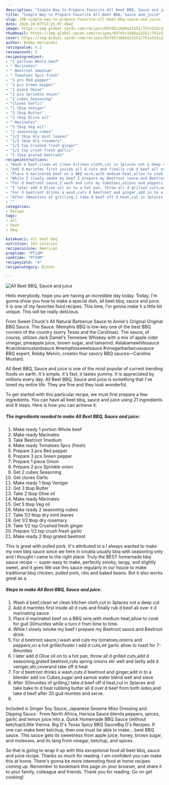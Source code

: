 ```yaml
---
description: "Simple Way to Prepare Favorite All Beet BBQ, Sauce and juice"
title: "Simple Way to Prepare Favorite All Beet BBQ, Sauce and juice"
slug: 198-simple-way-to-prepare-favorite-all-beet-bbq-sauce-and-juice
date: 2020-10-07T13:25:07.494Z
image: https://img-global.cpcdn.com/recipes/037d5c1b8da23151/751x532cq70/all-beet-bbq-sauce-and-juice-recipe-main-photo.jpg
thumbnail: https://img-global.cpcdn.com/recipes/037d5c1b8da23151/751x532cq70/all-beet-bbq-sauce-and-juice-recipe-main-photo.jpg
cover: https://img-global.cpcdn.com/recipes/037d5c1b8da23151/751x532cq70/all-beet-bbq-sauce-and-juice-recipe-main-photo.jpg
author: Bobby Hernandez
ratingvalue: 4.2
reviewcount: 5
recipeingredient:
- "1 portion Whole beef"
- " Marinates"
- " Beetroot 1medium"
- " Tomatoes 5pcs fresh"
- "3 pcs Red pepper"
- "3 pcs Green pepper"
- "1 piece Onion"
- "2 pcs Sprinkle onion"
- "2 cubes Seasoning"
- "cloves Garlic"
- "1 tbsp Veniger"
- "3 tbsp Butter"
- "2 tbsp Olive oil"
- " Marinates"
- "5 tbsp Veg oil"
- "2 seasoning cubes"
- "1/2 tbsp dry mint leaves"
- "1/2 tbsp dry rosemary"
- "1/2 tsp Crushed fresh ginger"
- "1/2 tsp crush fresh garlic"
- "2 tbsp grated beetroot"
recipeinstructions:
- "Wash d beef,clean wt clean kitchen cloth,cut in 3places not a deep cut"
- "Add d marintes first inside all d cuts and finally rub d beef all over it d marinating sauce."
- "Place d marinated beef on a BBQ wire,with medium heat,allow to cook for gud 30munites while u turn it from time to time."
- "While I slowly smoke my beef I prepare my Beetroot sauce.and Beetroot drink."
- "For d beetroot sauce,I wash and cuts my tomatoes,onions and peppers,on a hot griller/toster I add d cuts,wt garlic allow to roast for 7-8munites"
- "I later add d Olive oil on to a hot pan, throw all d grilled cuts,add d seasoning,grated beetroot,cuts spring onions stir well and lastly add d veniger,stir,coverand take off d heat"
- "For d beetroot drinks a wash,cuts d beetroot and ginger,add in to a blender add ice Cubes,sugar and samoe water blend well and sieve"
- "After 30munites of grilling,I take.d beef off d heat,cut in 3places and take bake to d heat rubbing butter all d over.d beef from both sides,and take d beef after 20 gud munites and serve."
- ""
categories:
- Recipe
tags:
- all
- beet
- bbq

katakunci: all beet bbq 
nutrition: 155 calories
recipecuisine: American
preptime: "PT13M"
cooktime: "PT34M"
recipeyield: "4"
recipecategory: Dinner

---
```



![All Beet BBQ, Sauce and juice](https://img-global.cpcdn.com/recipes/037d5c1b8da23151/751x532cq70/all-beet-bbq-sauce-and-juice-recipe-main-photo.jpg)

Hello everybody, hope you are having an incredible day today. Today, I'm gonna show you how to make a special dish, all beet bbq, sauce and juice. It is one of my favorites food recipes. This time, I'm gonna make it a little bit unique. This will be really delicious.

From Sweet Chuck&#39;s All Natural Barbecue Sauce to Annie&#39;s Original Original BBQ Sauce. The Sauce: Memphis BBQ is low-key one of the best BBQ corners of the country (sorry Texas and the Carolinas). The sauce, of course, utilizes Jack Daniel&#39;s Tennesee Whiskey with a mix of apple cider vinegar, pineapple juice, brown sugar, and tamarind. #alabamawhitesauce #carolinamustardsauce #memphissweetsauce #vinegarbarbecuesauce BBQ expert, Robby Melvin, creates four savory BBQ sauces—Carolina Mustard.

All Beet BBQ, Sauce and juice is one of the most popular of current trending foods on earth. It's simple, it's fast, it tastes yummy. It is appreciated by millions every day. All Beet BBQ, Sauce and juice is something that I've loved my entire life. They are fine and they look wonderful.


To get started with this particular recipe, we must first prepare a few ingredients. You can have all beet bbq, sauce and juice using 21 ingredients and 9 steps. Here is how you can achieve it.

<!--inarticleads1-->

##### The ingredients needed to make All Beet BBQ, Sauce and juice:

1. Make ready 1 portion Whole beef
1. Make ready  Marinates
1. Take  Beetroot 1medium
1. Make ready  Tomatoes 5pcs (fresh)
1. Prepare 3 pcs Red pepper
1. Prepare 3 pcs Green pepper
1. Prepare 1 piece Onion
1. Prepare 2 pcs Sprinkle onion
1. Get 2 cubes Seasoning
1. Get cloves Garlic
1. Make ready 1 tbsp Veniger
1. Get 3 tbsp Butter
1. Take 2 tbsp Olive oil
1. Make ready  Marinates
1. Get 5 tbsp Veg oil
1. Make ready 2 seasoning cubes
1. Take 1/2 tbsp dry mint leaves
1. Get 1/2 tbsp dry rosemary
1. Take 1/2 tsp Crushed fresh ginger
1. Prepare 1/2 tsp crush fresh garlic
1. Make ready 2 tbsp grated beetroot


This is great with pulled pork. It&#39;s attributed to a I always wanted to make my own bbq sauce since we here in croatia usually bbq with seasoning only and i thought i came to the right place. Truly the BEST homemade bbq sauce recipe -- super-easy to make, perfectly smoky, tangy, and slightly sweet, and it goes We use this sauce regularly in our house to make traditional bbq chicken, pulled pork, ribs and baked beans. But it also works great as a. 

<!--inarticleads2-->

##### Steps to make All Beet BBQ, Sauce and juice:

1. Wash d beef,clean wt clean kitchen cloth,cut in 3places not a deep cut
1. Add d marintes first inside all d cuts and finally rub d beef all over it d marinating sauce.
1. Place d marinated beef on a BBQ wire,with medium heat,allow to cook for gud 30munites while u turn it from time to time.
1. While I slowly smoke my beef I prepare my Beetroot sauce.and Beetroot drink.
1. For d beetroot sauce,I wash and cuts my tomatoes,onions and peppers,on a hot griller/toster I add d cuts,wt garlic allow to roast for 7-8munites
1. I later add d Olive oil on to a hot pan, throw all d grilled cuts,add d seasoning,grated beetroot,cuts spring onions stir well and lastly add d veniger,stir,coverand take off d heat
1. For d beetroot drinks a wash,cuts d beetroot and ginger,add in to a blender add ice Cubes,sugar and samoe water blend well and sieve
1. After 30munites of grilling,I take.d beef off d heat,cut in 3places and take bake to d heat rubbing butter all d over.d beef from both sides,and take d beef after 20 gud munites and serve.
1. 


Included is Ginger Soy Sauce, Japanese Sesame Miso Dressing and Dipping Sauce · From North Africa, Harissa Sauce blends peppers, spices, garlic and lemon juice into a. Quick Homemade BBQ Sauce (without ketchup)Little Vienna. Big D&#39;s Texas Spicy BBQ SauceBig D&#39;s Recipes. If one can make beet ketchup, then one must be able to make….beet BBQ sauce. This sauce gets its sweetness from apple juice, honey, brown sugar, and molasses, and its tang from vinegar, ketchup, and spices. 

So that is going to wrap it up with this exceptional food all beet bbq, sauce and juice recipe. Thanks so much for reading. I am confident you can make this at home. There's gonna be more interesting food at home recipes coming up. Remember to bookmark this page on your browser, and share it to your family, colleague and friends. Thank you for reading. Go on get cooking!
